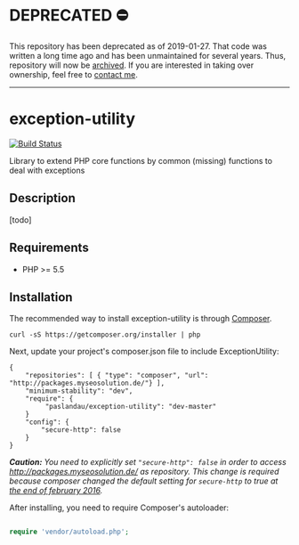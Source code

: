 # DEPRECATED ⛔ 

This repository has been deprecated as of 2019-01-27. That code was written a long time ago and has been unmaintained for several years.
Thus, repository will now be [archived](https://github.blog/2017-11-08-archiving-repositories/).
If you are interested in taking over ownership, feel free to [contact me](https://www.pascallandau.com/about/).

---

# exception-utility
[![Build Status](https://travis-ci.org/paslandau/exception-utility.svg?branch=master)](https://travis-ci.org/paslandau/exception-utility)

Library to extend PHP core functions by common (missing) functions to deal with exceptions

## Description
[todo]

## Requirements

- PHP >= 5.5

## Installation

The recommended way to install exception-utility is through [Composer](http://getcomposer.org/).

    curl -sS https://getcomposer.org/installer | php

Next, update your project's composer.json file to include ExceptionUtility:

    {
        "repositories": [ { "type": "composer", "url": "http://packages.myseosolution.de/"} ],
        "minimum-stability": "dev",
        "require": {
             "paslandau/exception-utility": "dev-master"
        }
        "config": {
            "secure-http": false
        }
    }

_**Caution:** You need to explicitly set `"secure-http": false` in order to access http://packages.myseosolution.de/ as repository. 
This change is required because composer changed the default setting for `secure-http` to true at [the end of february 2016](https://github.com/composer/composer/commit/cb59cf0c85e5b4a4a4d5c6e00f827ac830b54c70#diff-c26d84d5bc3eed1fec6a015a8fc0e0a7L55)._


After installing, you need to require Composer's autoloader:
```php

require 'vendor/autoload.php';
```
